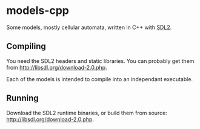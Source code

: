 
# models-cpp
Some models, mostly cellular automata, written in C++ with [SDL2](http://libsdl.org).

## Compiling
You need the SDL2 headers and static libraries. You can probably get them from <http://libsdl.org/download-2.0.php>.

Each of the models is intended to compile into an independant executable.

## Running
Download the SDL2 runtime binaries, or build them from source: <http://libsdl.org/download-2.0.php>.
